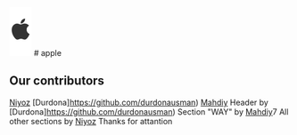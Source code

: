 ![Aplle](https://github.com/NiyozNeo/apple/blob/main/img/logo.svg) # apple

## Our contributors
[Niyoz](https://github.com/NiyozNeo/)
[Durdona]https://github.com/durdonausman)
[Mahdiy](https://github.com/mahdiy1407)
Header by [Durdona]https://github.com/durdonausman)
Section "WAY" by [Mahdiy](https://github.com/mahdiy1407)7
All other sections by [Niyoz](https://github.com/NiyozNeo/)
Thanks for attantion
